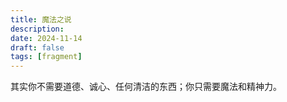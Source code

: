 ```yaml
---
title: 魔法之说
description: 
date: 2024-11-14
draft: false
tags: [fragment] 
---
```

其实你不需要道德、诚心、任何清洁的东西；你只需要魔法和精神力。
